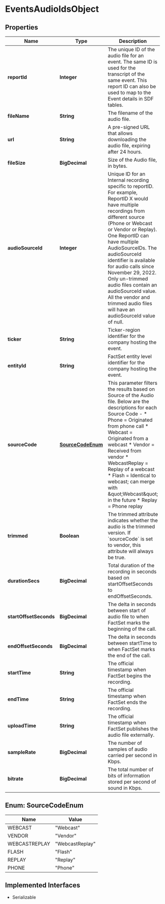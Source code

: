 

# EventsAudioIdsObject


## Properties

Name | Type | Description | Notes
------------ | ------------- | ------------- | -------------
**reportId** | **Integer** | The unique ID of the audio file for an event. The same ID is used for the transcript of the same event. This report ID can also be used to map to the Event details in SDF tables. |  [optional]
**fileName** | **String** | The filename of the audio file. |  [optional]
**url** | **String** | A pre-signed URL that allows downloading the audio file, expiring after 24 hours. |  [optional]
**fileSize** | **BigDecimal** | Size of the Audio file, in bytes. |  [optional]
**audioSourceId** | **Integer** | Unique ID for an Internal recording specific to reportID. For example, ReportID X would have multiple recordings from different source (Phone or Webcast or Vendor or Replay). One ReportID can have multiple AudioSourceIDs.  The audioSourceId identifier is available for audio calls since November 29, 2022. Only un-trimmed audio files contain an audioSourceId value. All the vendor and trimmed audio files will have an audioSourceId value of null. |  [optional]
**ticker** | **String** | Ticker-region identifier for the company hosting the event. |  [optional]
**entityId** | **String** | FactSet entity level identifier for the company hosting the event. |  [optional]
**sourceCode** | [**SourceCodeEnum**](#SourceCodeEnum) | This parameter filters the results based on Source of the Audio file. Below are the descriptions for each Source Code - * Phone &#x3D; Originated from phone call * Webcast &#x3D; Originated from a webcast * Vendor &#x3D; Received from vendor * WebcastReplay &#x3D; Replay of a webcast * Flash &#x3D; Identical to webcast; can merge with \&quot;Webcast\&quot; in the future * Replay &#x3D; Phone replay |  [optional]
**trimmed** | **Boolean** |  The trimmed attribute indicates whether the audio is the trimmed version. If &#x60;sourceCode&#x60; is set to vendor, this attribute will always be true.     |  [optional]
**durationSecs** | **BigDecimal** | Total duration of the recording in seconds based on startOffsetSeconds to endOffsetSeconds. |  [optional]
**startOffsetSeconds** | **BigDecimal** | The delta in seconds between start of audio file to when FactSet marks the beginning of the call. |  [optional]
**endOffsetSeconds** | **BigDecimal** | The delta in seconds between startTime to when FactSet marks the end of the call. |  [optional]
**startTime** | **String** | The official timestamp when FactSet begins the recording. |  [optional]
**endTime** | **String** | The official timestamp when FactSet ends the recording. |  [optional]
**uploadTime** | **String** | The official timestamp when FactSet publishes the audio file externally. |  [optional]
**sampleRate** | **BigDecimal** | The number of samples of audio carried per second in Kbps. |  [optional]
**bitrate** | **BigDecimal** | The total number of bits of information stored per second of sound in Kbps. |  [optional]



## Enum: SourceCodeEnum

Name | Value
---- | -----
WEBCAST | &quot;Webcast&quot;
VENDOR | &quot;Vendor&quot;
WEBCASTREPLAY | &quot;WebcastReplay&quot;
FLASH | &quot;Flash&quot;
REPLAY | &quot;Replay&quot;
PHONE | &quot;Phone&quot;


## Implemented Interfaces

* Serializable


